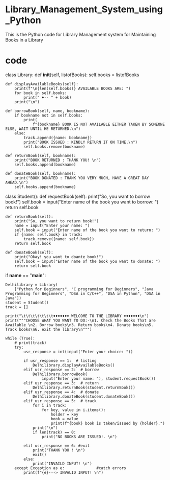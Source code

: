 # Library_Management_System_using_Python
This is the Python code for Library Management system for Maintaining Books in a Library
# code

class Library:
    def __init__(self, listofBooks):
        self.books = listofBooks

    def displayAvailableBooks(self):
        print(f"\n{len(self.books)} AVAILABLE BOOKS ARE: ")
        for book in self.books:
            print(" ♦-- " + book)
        print("\n")

    def borrowBook(self, name, bookname):
        if bookname not in self.books:
            print(
                f"{bookname} BOOK IS NOT AVAILABLE EITHER TAKEN BY SOMEONE ELSE, WAIT UNTIL HE RETURNED.\n")
        else:
            track.append({name: bookname})
            print("BOOK ISSUED : KINDLY RETURN IT ON TIME.\n")
            self.books.remove(bookname)

    def returnBook(self, bookname):
        print("BOOK RETURNED : THANK YOU! \n")
        self.books.append(bookname)

    def donateBook(self, bookname):
        print("BOOK DONATED : THANK YOU VERY MUCH, HAVE A GREAT DAY AHEAD.\n")
        self.books.append(bookname)


class Student():
    def requestBook(self):
        print("So, you want to borrow book!")
        self.book = input("Enter name of the book you want to borrow: ")
        return self.book

    def returnBook(self):
        print("So, you want to return book!")
        name = input("Enter your name: ")
        self.book = input("Enter name of the book you want to return: ")
        if {name: self.book} in track:
            track.remove({name: self.book})
        return self.book

    def donateBook(self):
        print("Okay! you want to doante book!")
        self.book = input("Enter name of the book you want to donate: ")
        return self.book


if __name__ == "__main__":

    Delhilibrary = Library(
        ["Python for Beginners", "C programming for Beginners", "Java Programming for Beginners", "DSA in C/C++", "DSA in Python", "DSA in Java"])
    student = Student()
    track = []

    print("\t\t\t\t\t\t\t♦♦♦♦♦♦♦ WELCOME TO THE LIBRARY ♦♦♦♦♦♦♦\n")
    print("""CHOOSE WHAT YOU WANT TO DO:-\n1. Check the Books That are Available \n2. Borrow books\n3. Return books\n4. Donate books\n5. Track books\n6. exit the library\n""")

    while (True):
        # print(track)
        try:
            usr_response = int(input("Enter your choice: "))

            if usr_response == 1:  # listing
                Delhilibrary.displayAvailableBooks()
            elif usr_response == 2:  # borrow
                Delhilibrary.borrowBook(
                    input("Enter your name: "), student.requestBook())
            elif usr_response == 3:  # return
                Delhilibrary.returnBook(student.returnBook())
            elif usr_response == 4:  # donate
                Delhilibrary.donateBook(student.donateBook())
            elif usr_response == 5:  # track
                for i in track:
                    for key, value in i.items():
                        holder = key
                        book = value
                        print(f"{book} book is taken/issued by {holder}.")
                print("\n")
                if len(track) == 0:
                    print("NO BOOKS ARE ISSUED!. \n")
            
            elif usr_response == 6: #exit
                print("THANK YOU ! \n")
                exit()
            else:
                print("INVAILD INPUT! \n")
        except Exception as e:              #catch errors
            print(f"{e}---> INVALID INPUT! \n")
